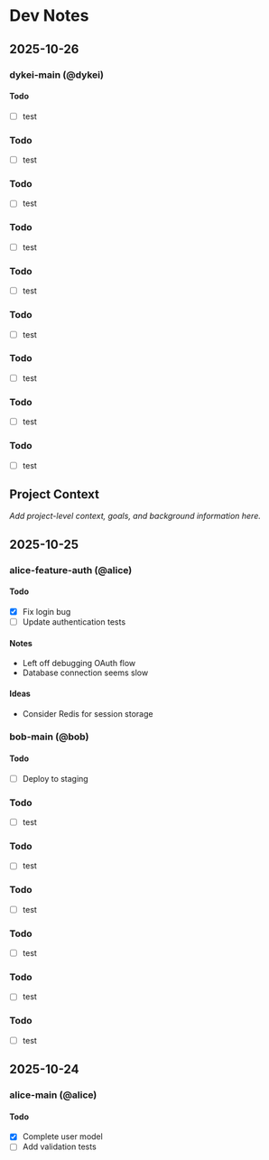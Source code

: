 # Dev Notes

## 2025-10-26

### dykei-main (@dykei)
#### Todo
- [ ] test


### Todo
- [ ] test

### Todo
- [ ] test

### Todo
- [ ] test

### Todo
- [ ] test

### Todo
- [ ] test

### Todo
- [ ] test

### Todo
- [ ] test

### Todo
- [ ] test

## Project Context

*Add project-level context, goals, and background information here.*

## 2025-10-25

### alice-feature-auth (@alice)
#### Todo
- [x] Fix login bug
- [ ] Update authentication tests

#### Notes
- Left off debugging OAuth flow
- Database connection seems slow

#### Ideas
- Consider Redis for session storage

### bob-main (@bob)
#### Todo
- [ ] Deploy to staging

### Todo
- [ ] test

### Todo
- [ ] test

### Todo
- [ ] test

### Todo
- [ ] test

### Todo
- [ ] test

### Todo
- [ ] test

## 2025-10-24

### alice-main (@alice)
#### Todo
- [x] Complete user model
- [ ] Add validation tests
